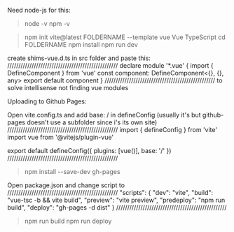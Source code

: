 Need node-js for this:
> node -v
> npm -v

> npm init vite@latest FOLDERNAME --template vue
> Vue
> TypeScript
> cd FOLDERNAME
> npm install
> npm run dev


create shims-vue.d.ts in src folder and paste this:
//////////////////////////////////////////////////
declare module '*.vue' {
    import { DefineComponent } from 'vue'
    const component: DefineComponent<{}, {}, any>
    export default component
  }
//////////////////////////////////////////////////
to solve intellisense not finding vue modules



Uploading to Github Pages:

Open vite.config.ts and add base: / in defineConfig (usually it's <rep-name> but github-pages doesn't use a subfolder since i's its own site)
//////////////////////////////////////////////////
import { defineConfig } from 'vite'
import vue from '@vitejs/plugin-vue'

export default defineConfig({
  plugins: [vue()],
  base: '/'
})
//////////////////////////////////////////////////

> npm install --save-dev gh-pages

Open package.json and change script to
//////////////////////////////////////////////////
"scripts": {
    "dev": "vite",
    "build": "vue-tsc -b && vite build",
    "preview": "vite preview",
    "predeploy": "npm run build",
    "deploy": "gh-pages -d dist"
  }
//////////////////////////////////////////////////

> npm run build
> npm run deploy